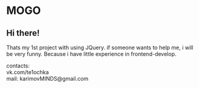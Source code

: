 # MOGO
<h2>Hi there! </h2>
<p>Thats my 1st project with using JQuery. if someone wants to help me, i will be very funny. Because i have little experience in frontend-develop. </p>
<p>contacts: <br>
vk.com/te1ochka <br>
mail: karimovMINDS@gmail.com
</p>
